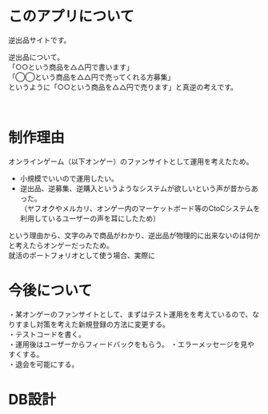 # このアプリについて
逆出品サイトです。  
  
逆出品について。  
「○○という商品を△△円で書います」  
「◯◯という商品を△△円で売ってくれる方募集」  
というように「○○という商品を△△円で売ります」と真逆の考えです。  
  
<br/>
  
# 制作理由
オンラインゲーム（以下オンゲー）のファンサイトとして運用を考えたため。  
  
* 小規模でいいので運用したい。  
* 逆出品、逆募集、逆購入というようなシステムが欲しいという声が昔からあった。  
（ヤフオクやメルカリ、オンゲー内のマーケットボード等のCtoCシステムを利用しているユーザーの声を耳にしたため）  

という理由から、文字のみで商品がわかり、逆出品が物理的に出来ないのは何かと考えたらオンゲーだったため。  
就活のポートフォリオとして使う場合、実際に

  
# 今後について
・某オンゲーのファンサイトとして、まずはテスト運用をを考えているので、なりすまし対策を考えた新規登録の方法に変更する。  
・テストコードを書く。   
・運用後はユーザーからフィードバックをもらう。 
・エラーメッセージを見やすくする。  
・退会を可能にする。  
  
# DB設計

